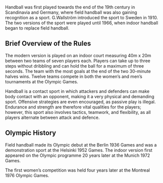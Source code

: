 Handball was first played towards the end of the 19th century in Scandinavia and Germany, where field handball was also gaining recognition as a sport. G.Wallström introduced the sport to Sweden in 1910. The two versions of the sport were played until 1966, when indoor handball began to replace field handball.

## Brief Overview of the Rules

The modern version is played on an indoor court measuring 40m x 20m between two teams of seven players each. Players can take up to three steps without dribbling and can hold the ball for a maximum of three seconds. The team with the most goals at the end of the two 30-minute halves wins. Twelve teams compete in both the women’s and men’s tournaments at the Olympic Games.

Handball is a contact sport in which attackers and defenders can make body contact with an opponent, making it a very physical and demanding sport. Offensive strategies are even encouraged, as passive play is illegal. Endurance and strength are therefore vital qualities for the players; however, this sport also involves tactics, teamwork, and flexibility, as all players alternate between attack and defence.

## Olympic History

Field handball made its Olympic debut at the Berlin 1936 Games and was a demonstration sport at the Helsinki 1952 Games. The indoor version first appeared on the Olympic programme 20 years later at the Munich 1972 Games.

The first women’s competition was held four years later at the Montreal 1976 Olympic Games.

